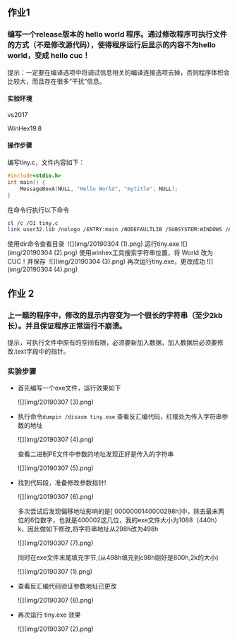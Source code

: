 ## 作业1

### 编写一个release版本的 hello world 程序。通过修改程序可执行文件的方式（不是修改源代码），使得程序运行后显示的内容不为hello world，变成 hello cuc！

提示：一定要在编译选项中将调试信息相关的编译连接选项去掉，否则程序体积会比较大，而且存在很多“干扰”信息。

#### 实验环境

vs2017

WinHex19.8

####  操作步骤

编写tiny.c，文件内容如下：

```c++
#include<stdio.h>
int main() {
	MessageBoxA(NULL, "Hello World", "mytitle", NULL);
}
```

在命令行执行以下命令

```bash
cl /c /O1 tiny.c
link user32.lib /nologo /ENTRY:main /NODEFAULTLIB /SUBSYSTEM:WINDOWS /ALIGN:16 tiny.obj
```

使用dir命令查看目录
​	![](img/20190304 (1).png)
运行tiny.exe
​	![](img/20190304 (2).png)
使用winhex工具搜索字符串位置，将 World 改为CUC！并保存
​	![](img/20190304 (3).png)
再次运行tiny.exe，更改成功
​	![](img/20190304 (4).png)

## 作业 2

### 上一题的程序中，修改的显示内容变为一个很长的字符串（至少2kb长）。并且保证程序正常运行不崩溃。

提示，可执行文件中原有的空间有限，必须要新加入数据，加入数据后必须要修改.text字段中的指针。

### 实验步骤

- 首先编写一个exe文件，运行效果如下

  ![](img/20190307 (3).png)

- 执行命令`dumpin /disasm tiny.exe` 查看反汇编代码，红框处为传入字符串参数的地址

  ![](img/20190307 (4).png)

  查看二进制PE文件中参数的地址发现正好是传入的字符串

  ![](img/20190307 (5).png)

- 找到代码段，准备修改参数指针!

  ![](img/20190307 (6).png)

  多次尝试后发现偏移地址影响的是[ 0000000140000298h]中，除去最末两位的6位数字，也就是400002这几位，我的exe文件大小为1088（440h）k，因此做如下修改,将字符串地址从298h改为498h

  ![](img/20190307 (7).png)

  同时在exe文件末尾填充字节,(从498h填充到c98h刚好是800h,2k的大小)

  ![](img/20190307 (1).png)

- 查看反汇编代码验证参数地址已更改

  ![](img/20190307 (8).png)

- 再次运行 tiny.exe 效果

  ![](img/20190307 (2).png)
